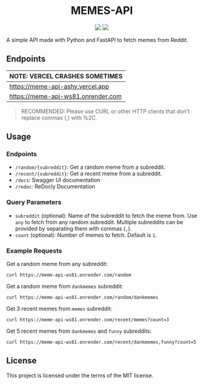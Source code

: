 <h1 align="center">MEMES-API</h1>
<p align="center">
<img src="https://img.shields.io/github/repo-size/itsmeadarsh2008/meme-api?color=pink&style=for-the-badge">
<img src="https://img.shields.io/github/issues/itsmeadarsh2008/meme-api?style=for-the-badge">
</p>

A simple API made with Python and FastAPI to fetch memes from Reddit. 

## Endpoints
| NOTE: VERCEL CRASHES SOMETIMES     |
|------------------------------------|
| https://meme-api-ashy.vercel.app   |
| https://meme-api-ws81.onrender.com |
>RECOMMENDED: Please use CURL or other HTTP clients that don't replace commas (,) with %2C. 

## Usage

### Endpoints

- `/random/{subreddit}`: Get a random meme from a subreddit.
- `/recent/{subreddit}`: Get a recent meme from a subreddit.
- `/docs`: Swagger UI documentation
- `/redoc`: ReDocly Documentation

### Query Parameters

- `subreddit` (optional): Name of the subreddit to fetch the meme from. Use `any` to fetch from any random subreddit. Multiple subreddits can be provided by separating them with commas (`,`).
- `count` (optional): Number of memes to fetch. Default is `1`.

### Example Requests

Get a random meme from any subreddit:

```
curl https://meme-api-ws81.onrender.com/random
```

Get a random meme from `dankmemes` subreddit:

```
curl https://meme-api-ws81.onrender.com/random/dankmemes
```

Get 3 recent memes from `memes` subreddit:

```
curl https://meme-api-ws81.onrender.com/recent/memes?count=3
```

Get 5 recent memes from `dankmemes` and `funny` subreddits:

```
curl https://meme-api-ws81.onrender.com/recent/dankmemes,funny?count=5
```

## License

This project is licensed under the terms of the MIT license.